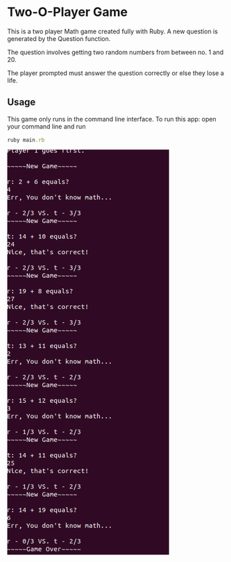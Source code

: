 # Two-O-Player Game

This is a two player Math game created fully with Ruby. A new question is generated by the Question function. 

The question involves getting two random numbers from between no. 1 and 20.

The player prompted must answer the question correctly or else they lose a life.

## Usage

This game only runs in the command line interface. To run this app: open your command line and run 

```ruby
ruby main.rb
```

![The output](https://github.com/Rofiat369/Two-0-Player/blob/master/docs/game.png)